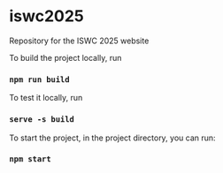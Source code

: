 # iswc2025
Repository for the ISWC 2025 website

To build the project locally, run 

### `npm run build`

To test it locally, run 

### `serve -s build`

To start the project, in the project directory, you can run:

### `npm start`
